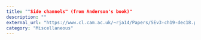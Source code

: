 ```yaml
---
title: ""Side channels" (from Anderson's book)"
description: ""
external_url: "https://www.cl.cam.ac.uk/~rja14/Papers/SEv3-ch19-dec18.pdf"
category: "Miscellaneous"
---
```

